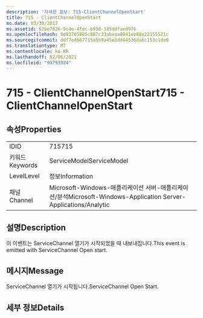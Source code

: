 ```yaml
---
description: '자세한 정보: 715-ClientChannelOpenStart'
title: 715 - ClientChannelOpenStart
ms.date: 03/30/2017
ms.assetid: 62be7826-9c4e-4fec-b958-185ddfaed976
ms.openlocfilehash: 9d83765885c887c33abeaa8041eb88e22155521c
ms.sourcegitcommit: ddf7edb67715a5b9a45e3dd44536dabc153c1de0
ms.translationtype: MT
ms.contentlocale: ko-KR
ms.lasthandoff: 02/06/2021
ms.locfileid: "99793924"
---
```

# <a name="715---clientchannelopenstart"></a><span data-ttu-id="8e237-103">715 - ClientChannelOpenStart</span><span class="sxs-lookup"><span data-stu-id="8e237-103">715 - ClientChannelOpenStart</span></span>

## <a name="properties"></a><span data-ttu-id="8e237-104">속성</span><span class="sxs-lookup"><span data-stu-id="8e237-104">Properties</span></span>  
  
|||  
|-|-|  
|<span data-ttu-id="8e237-105">ID</span><span class="sxs-lookup"><span data-stu-id="8e237-105">ID</span></span>|<span data-ttu-id="8e237-106">715</span><span class="sxs-lookup"><span data-stu-id="8e237-106">715</span></span>|  
|<span data-ttu-id="8e237-107">키워드</span><span class="sxs-lookup"><span data-stu-id="8e237-107">Keywords</span></span>|<span data-ttu-id="8e237-108">ServiceModel</span><span class="sxs-lookup"><span data-stu-id="8e237-108">ServiceModel</span></span>|  
|<span data-ttu-id="8e237-109">Level</span><span class="sxs-lookup"><span data-stu-id="8e237-109">Level</span></span>|<span data-ttu-id="8e237-110">정보</span><span class="sxs-lookup"><span data-stu-id="8e237-110">Information</span></span>|  
|<span data-ttu-id="8e237-111">채널</span><span class="sxs-lookup"><span data-stu-id="8e237-111">Channel</span></span>|<span data-ttu-id="8e237-112">Microsoft-Windows-애플리케이션 서버-애플리케이션/분석</span><span class="sxs-lookup"><span data-stu-id="8e237-112">Microsoft-Windows-Application Server-Applications/Analytic</span></span>|  
  
## <a name="description"></a><span data-ttu-id="8e237-113">설명</span><span class="sxs-lookup"><span data-stu-id="8e237-113">Description</span></span>  

 <span data-ttu-id="8e237-114">이 이벤트는 ServiceChannel 열기가 시작되었을 때 내보내집니다.</span><span class="sxs-lookup"><span data-stu-id="8e237-114">This event is emitted with ServiceChannel Open start.</span></span>  
  
## <a name="message"></a><span data-ttu-id="8e237-115">메시지</span><span class="sxs-lookup"><span data-stu-id="8e237-115">Message</span></span>  

 <span data-ttu-id="8e237-116">ServiceChannel 열기가 시작됩니다.</span><span class="sxs-lookup"><span data-stu-id="8e237-116">ServiceChannel Open Start.</span></span>  
  
## <a name="details"></a><span data-ttu-id="8e237-117">세부 정보</span><span class="sxs-lookup"><span data-stu-id="8e237-117">Details</span></span>
